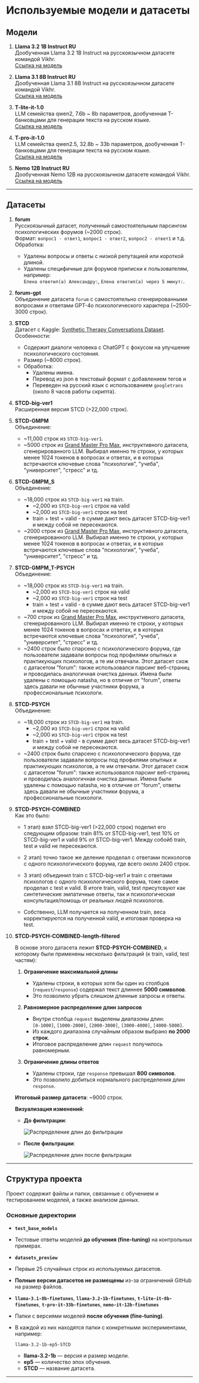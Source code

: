 # Используемые модели и датасеты

## Модели

1. **Llama 3.2 1B Instruct RU**  
   Дообученная Llama 3.2 1B Instruct на русскоязычном датасете командой Vikhr.  
   [Ссылка на модель](https://huggingface.co/Vikhrmodels/Vikhr-Llama-3.2-1B-Instruct)

2. **Llama 3.1 8B Instruct RU**  
   Дообученная Llama 3.1 8B Instruct на русскоязычном датасете командой Vikhr.  
   [Ссылка на модель](https://huggingface.co/Vikhrmodels/Vikhr-Llama3.1-8B-Instruct-R-21-09-24)

3. **T-lite-it-1.0**  
   LLM семейства qwen2, 7.6b ~ 8b параметров, дообученная Т-банковцами для генерации текста на русском языке.  
   [Ссылка на модель](https://huggingface.co/t-tech/T-lite-it-1.0)

4. **T-pro-it-1.0**  
   LLM семейства qwen2.5, 32.8b ~ 33b параметров, дообученная Т-банковцами для генерации текста на русском языке.  
   [Ссылка на модель](https://huggingface.co/t-tech/T-pro-it-1.0)

5. **Nemo 12B Instruct RU**  
   Дообученная Nemo 12B на русскоязычном датасете командой Vikhr. 
   [Ссылка на модель](https://huggingface.co/Vikhrmodels/Vikhr-Nemo-12B-Instruct-R-21-09-24)   
---

## Датасеты

1. **forum**  
   Русскоязычный датасет, полученный самостоятельным парсингом психологических форумов (~2000 строк).  
   Формат: `вопрос1 - ответ1`, `вопрос1 - ответ2`, `вопрос2 - ответ1` и т.д.  
   Обработка:
   - Удалены вопросы и ответы с низкой репутацией или короткой длиной.
   - Удалены специфичные для форумов приписки к пользователям, например:  
     `Елена ответил(а) Александру:`, `Елена ответил(а) через 5 минут:`.

2. **forum-gpt**  
   Объединение датасета `forum` с самостоятельно сгенерированными вопросами и ответами GPT-4o психологического характера (~2500–3000 строк).  

3. **STCD**  
   Датасет с Kaggle: [Synthetic Therapy Conversations Dataset](https://www.kaggle.com/datasets/thedevastator/synthetic-therapy-conversations-dataset).  
   Особенности:
   - Содержит диалоги человека с ChatGPT с фокусом на улучшение психологического состояния.  
   - Размер (~8000 строк).
   - Обработка:
     - Удалены имена.
     - Перевод из json в текстовый формат с добавлением тегов <USER> и <ASSISTANT>
     - Переведен на русский язык с использованием `googletrans` (около 8 часов работы скрипта).  

4. **STCD-big-ver1**  
   Расширенная версия STCD (>22,000 строк).  

5. **STCD-GMPM**  
   Объединение:
   - ~11,000 строк из `STCD-big-ver1`.
   - ~5000 строк из [Grand Master Pro Max](https://huggingface.co/datasets/Vikhrmodels/GrandMaster-PRO-MAX), инструктивного датасета, сгенерированного LLM. Выбирал именно те строки, у которых менее 1024 токенов в вопросах и ответах, и в которых встречаются ключевые слова "психология", "учеба", "университет", "стресс" и тд.

6. **STCD-GMPM_S**  
   Объединение:
   - ~18,000 строк из `STCD-big-ver1` на train.
      - ~2,000 из `STCD-big-ver1` строк на valid
      - ~2,000 из `STCD-big-ver1` строк на test
      - train + test + valid - в сумме дают весь датасет STCD-big-ver1 и между собой не пересекаются.
   - ~2000 строк из [Grand Master Pro Max](https://huggingface.co/datasets/Vikhrmodels/GrandMaster-PRO-MAX), инструктивного датасета, сгенерированного LLM. Выбирал именно те строки, у которых менее 1024 токенов в вопросах и ответах, и в которых встречаются ключевые слова "психология", "учеба", "университет", "стресс" и тд.

7. **STCD-GMPM_T-PSYCH**  
   Объединение:
   - ~18,000 строк из `STCD-big-ver1` на train.
      - ~2,000 из `STCD-big-ver1` строк на valid
      - ~2,000 из `STCD-big-ver1` строк на test
      - train + test + valid - в сумме дают весь датасет STCD-big-ver1 и между собой не пересекаются.
   - ~700 строк из [Grand Master Pro Max](https://huggingface.co/datasets/Vikhrmodels/GrandMaster-PRO-MAX), инструктивного датасета, сгенерированного LLM. Выбирал именно те строки, у которых менее 1024 токенов в вопросах и ответах, и в которых встречаются ключевые слова "психология", "учеба", "университет", "стресс" и тд.
   - ~2400 строк было спарсено с психологического форума, где пользователи задавали вопросы под профилями опытных и практикующих психологов, а те им отвечали. Этот датасет схож с датасетом "forum": также использовался парсинг веб-страниц и проводилась аналогичная очистка данных. Имена были удалены с помощью natasha, но в отличие от "forum", ответы здесь давали не обычные участники форума, а профессиональные психологи.

8. **STCD-PSYCH**  
   Объединение:
   - ~18,000 строк из `STCD-big-ver1` на train.
      - ~2,000 из `STCD-big-ver1` строк на valid
      - ~2,000 из `STCD-big-ver1` строк на test
      - train + test + valid - в сумме дают весь датасет STCD-big-ver1 и между собой не пересекаются.
   - ~2400 строк было спарсено с психологического форума, где пользователи задавали вопросы под профилями опытных и практикующих психологов, а те им отвечали. Этот датасет схож с датасетом "forum": также использовался парсинг веб-страниц и проводилась аналогичная очистка данных. Имена были удалены с помощью natasha, но в отличие от "forum", ответы здесь давали не обычные участники форума, а профессиональные психологи.

9. **STCD-PSYCH-COMBINED**  
   Как это было:
   - 1 этап) взял STCD-big-ver1 (>22,000 строк) поделил его следующим образом: train 81% от STCD-big-ver1, test 10% от STCD-big-ver1 и valid 9% от STCD-big-ver1. Между собойб train, test и valid не пересекаются.
   - 2 этап) точно такое же деление проделал с ответами психологов с одного психологического форума, где всего около 2400 строк.
   - 3 этап) объединил train с STCD-big-ver1 и train c ответами психологов с одного психологического форума, тоже самое проделал с test и valid. В итоге train, valid, test присутсвуют как синтетические эмпатичные ответы, так и психологическая консультация/помощь от реальных людей психологов.

   - Собственно, LLM получается на полученном train, веса корректируются на полученной valid, и итоговая проверка на test.

10. **STCD-PSYCH-COMBINED-length-filtered**

    В основе этого датасета лежит **STCD-PSYCH-COMBINED**, к которому были применены несколько фильтраций (к train, valid, test частям):

    1. **Ограничение максимальной длины**  
       - Удалены строки, в которых хотя бы один из столбцов (`request`/`response`) содержал текст длиннее **5000 символов**.  
       - Это позволило убрать слишком длинные запросы и ответы.

    2. **Равномерное распределение длин запросов**  
       - Внутри столбца `request` выделены диапазоны длин:  
         `[0-1000]`, `[1000-2000]`, `[2000-3000]`, `[3000-4000]`, `[4000-5000]`.  
       - Из каждого диапазона случайным образом выбрано **по 2000 строк**.  
       - Итоговое распределение длин `request` получилось равномерным.  
         
    3. **Ограничение длины ответов**  
       - Удалены строки, где `response` превышал **800 символов**.  
       - Это позволило добиться нормального распределения длин `response`.

    **Итоговый размер датасета**: ~9000 строк.  

    **Визуализация изменений**:  
    - **До фильтрации**:  
      
      ![Распределение длин до фильтрации](datasets_preview/STCD-PSYCH-COMBINED_distribution.png)  

    - **После фильтрации**:  
      
      ![Распределение длин после фильтрации](datasets_preview/STCD-PSYCH-COMBINED-length-filtered_distribution.png)  
   
---

## Структура проекта

   Проект содержит файлы и папки, связанные с обучением и тестированием моделей, а также анализом данных.  

   ### Основные директории  

   - **`test_base_models`**  
   - Тестовые ответы моделей **до обучения (fine-tuning)** на контрольных примерах.  

   - **`datasets_preview`**  
   - Первые 25 случайных строк из используемых датасетов.  
   - **Полные версии датасетов не размещены** из-за ограничений GitHub на размер файлов.  

   - **`llama-3.1-8b-finetunes`**, **`llama-3.2-1b-finetunes`**, **`t-lite-it-8b-finetunes`**, **`t-pro-it-33b-finetunes`**, **`nemo-it-12b-finetunes`**  
   - Папки с версиями моделей **после обучения (fine-tuning)**.  
   - В каждой из них находятся папки с конкретными экспериментами, например:  
      ```text
      llama-3.2-1b-ep5-STCD
      ```
      - **llama-3.2-1b** — версия и размер модели.  
      - **ep5** — количество эпох обучения.  
      - **STCD** — название датасета.  

---
